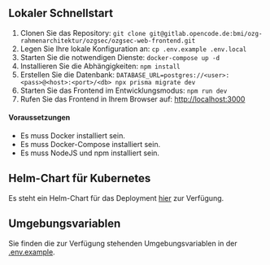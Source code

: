 ## Lokaler Schnellstart

1. Clonen Sie das Repository: `git clone git@gitlab.opencode.de:bmi/ozg-rahmenarchitektur/ozgsec/ozgsec-web-frontend.git`
2. Legen Sie Ihre lokale Konfiguration an: `cp .env.example .env.local`
3. Starten Sie die notwendigen Dienste: `docker-compose up -d`
4. Installieren Sie die Abhängigkeiten: `npm install`
5. Erstellen Sie die Datenbank: `DATABASE_URL=postgres://<user>:<pass>@<host>:<port>/<db> npx prisma migrate dev`
6. Starten Sie das Frontend im Entwicklungsmodus: `npm run dev`
7. Rufen Sie das Frontend in Ihrem Browser auf: [http://localhost:3000](http://localhost:3000)

#### Voraussetzungen

- Es muss Docker installiert sein.
- Es muss Docker-Compose installiert sein.
- Es muss NodeJS und npm installiert sein.

## Helm-Chart für Kubernetes

Es steht ein Helm-Chart für das Deployment [hier](https://gitlab.opencode.de/bmi/ozg-rahmenarchitektur/ozgsec/ozgsec-helm-chart) zur Verfügung.

## Umgebungsvariablen

Sie finden die zur Verfügung stehenden Umgebungsvariablen in der [.env.example](../.env.example).
